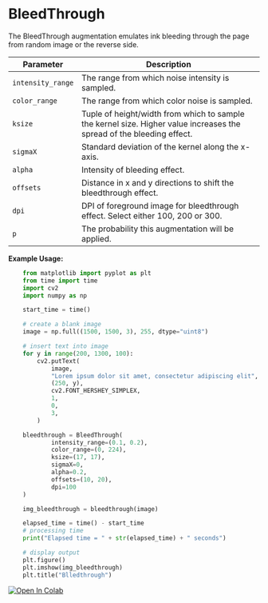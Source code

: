 # BleedThrough

The BleedThrough augmentation emulates ink bleeding through the page from random image or the reverse side.


| Parameter         | Description                                                                                                           |
|-------------------|-----------------------------------------------------------------------------------------------------------------------|
| `intensity_range` | The range from which noise intensity is sampled.                                                                      |
| `color_range`     | The range from which color noise is sampled.                                                                          |
| `ksize`           | Tuple of height/width from which to sample the kernel size. Higher value increases the spread of the bleeding effect. |
| `sigmaX`          | Standard deviation of the kernel along the x-axis.                                                                    |
| `alpha`           | Intensity of bleeding effect.                                                                                         |
| `offsets`         | Distance in x and y directions to shift the bleedthrough effect.                                                      |
| `dpi`             | DPI of foreground image for bleedthrough effect. Select either 100, 200 or 300.                                       |
| `p`               | The probability this augmentation will be applied.                                                                    |


**Example Usage:**
```python
    from matplotlib import pyplot as plt
    from time import time
    import cv2
    import numpy as np

    start_time = time()

    # create a blank image
    image = np.full((1500, 1500, 3), 255, dtype="uint8")

    # insert text into image
    for y in range(200, 1300, 100):
        cv2.putText(
            image,
            "Lorem ipsum dolor sit amet, consectetur adipiscing elit",
            (250, y),
            cv2.FONT_HERSHEY_SIMPLEX,
            1,
            0,
            3,
        )

    bleedthrough = BleedThrough(
            intensity_range=(0.1, 0.2),
            color_range=(0, 224),
            ksize=(17, 17),
            sigmaX=0,
            alpha=0.2,
            offsets=(10, 20),
			dpi=100
    )

    img_bleedthrough = bleedthrough(image)

    elapsed_time = time() - start_time
    # processing time
    print("Elapsed time = " + str(elapsed_time) + " seconds")

    # display output
    plt.figure()
    plt.imshow(img_bleedthrough)
    plt.title("Blledthrough")

```

[![Open In Colab](https://colab.research.google.com/assets/colab-badge.svg)](https://colab.research.google.com/drive/1iwU2AnYhhJKEdddFP0Uu3DwEz8QnfQcs?usp=sharing)
